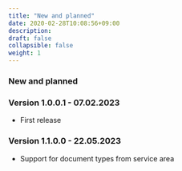 ```yaml
---
title: "New and planned"
date: 2020-02-28T10:08:56+09:00
description: 
draft: false
collapsible: false
weight: 1
---
```


### New and planned

### Version 1.0.0.1 - 07.02.2023
- First release

### Version 1.1.0.0 - 22.05.2023
 - Support for document types from service area